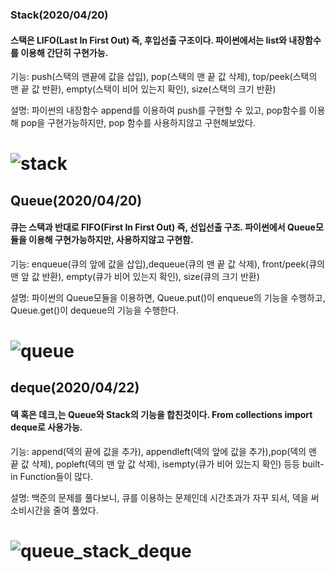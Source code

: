 ### Stack(2020/04/20)
#### 스택은 LIFO(Last In First Out) 즉, 후입선출 구조이다. 파이썬에서는 list와 내장함수를 이용해 간단히 구현가능.
기능: push(스택의 맨끝에 값을 삽입), pop(스택의 맨 끝 값 삭제), top/peek(스택의 맨 끝 값 반환), empty(스택이 비어 있는지 확인), size(스택의 크기 반환)

설명: 파이썬의 내장함수 append를 이용하여 push를 구현할 수 있고, pop함수를 이용해 pop을 구현가능하지만, pop 함수를 사용하지않고 구현해보았다.
# ![stack](https://user-images.githubusercontent.com/61732687/79726849-68e42700-8326-11ea-8a1b-d16e19d4279f.png)

## Queue(2020/04/20)
#### 큐는 스택과 반대로 FIFO(First In First Out) 즉, 선입선출 구조. 파이썬에서 Queue모듈을 이용해 구현가능하지만, 사용하지않고 구현함.
기능: enqueue(큐의 앞에 값을 삽입),dequeue(큐의 맨 끝 값 삭제), front/peek(큐의 맨 앞 값 반환), empty(큐가 비어 있는지 확인), size(큐의 크기 반환)

설명: 파이썬의 Queue모듈을 이용하면, Queue.put()이 enqueue의 기능을 수행하고, Queue.get()이 dequeue의 기능을 수행한다. 

# ![queue](https://user-images.githubusercontent.com/61732687/79749224-cb9aea00-8349-11ea-9e25-d68e52ed517b.png)

## deque(2020/04/22)
#### 덱 혹은 데크,는 Queue와 Stack의 기능을 합친것이다. From collections import deque로 사용가능.
기능: append(덱의 끝에 값을 추가), appendleft(덱의 앞에 값을 추가),pop(덱의 맨 끝 값 삭제), popleft(덱의 맨 앞 값 삭제), isempty(큐가 비어 있는지 확인) 등등 built-in Function들이 많다.

설명: 백준의 문제를 풀다보니, 큐를 이용하는 문제인데 시간초과가 자꾸 되서, 덱을 써 소비시간을 줄여 풀었다. 

# ![queue_stack_deque](https://user-images.githubusercontent.com/61732687/79951845-69122d00-84b4-11ea-9483-3d66accafdf5.png)



